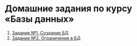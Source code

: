 # Домашние задания по курсу «Базы данных»

1. [Задание №1. Создание БД](https://github.com/artvorobyev/databases/tree/master/task1)
1. [Задание №2. Ограничения в БД](https://github.com/artvorobyev/databases/tree/master/task2)
